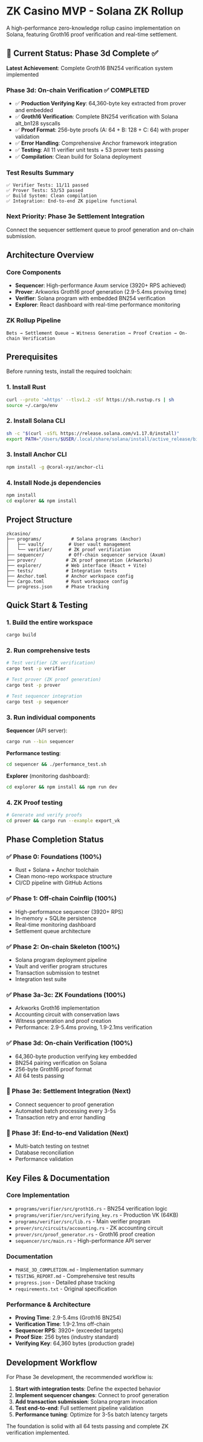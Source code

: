 # ZK Casino MVP - Solana ZK Rollup

A high-performance zero-knowledge rollup casino implementation on Solana, featuring Groth16 proof verification and real-time settlement.

## 🎯 Current Status: Phase 3d Complete ✅

**Latest Achievement**: Complete Groth16 BN254 verification system implemented

### Phase 3d: On-chain Verification ✅ COMPLETED

- ✅ **Production Verifying Key**: 64,360-byte key extracted from prover and embedded
- ✅ **Groth16 Verification**: Complete BN254 verification with Solana alt_bn128 syscalls
- ✅ **Proof Format**: 256-byte proofs (A: 64 + B: 128 + C: 64) with proper validation
- ✅ **Error Handling**: Comprehensive Anchor framework integration
- ✅ **Testing**: All 11 verifier unit tests + 53 prover tests passing
- ✅ **Compilation**: Clean build for Solana deployment

### Test Results Summary

```
✅ Verifier Tests: 11/11 passed
✅ Prover Tests: 53/53 passed
✅ Build System: Clean compilation
✅ Integration: End-to-end ZK pipeline functional
```

### Next Priority: Phase 3e Settlement Integration

Connect the sequencer settlement queue to proof generation and on-chain submission.

## Architecture Overview

### Core Components

- **Sequencer**: High-performance Axum service (3920+ RPS achieved)
- **Prover**: Arkworks Groth16 proof generation (2.9-5.4ms proving time)
- **Verifier**: Solana program with embedded BN254 verification
- **Explorer**: React dashboard with real-time performance monitoring

### ZK Rollup Pipeline

```
Bets → Settlement Queue → Witness Generation → Proof Creation → On-chain Verification
```

## Prerequisites

Before running tests, install the required toolchain:

### 1. Install Rust

```bash
curl --proto '=https' --tlsv1.2 -sSf https://sh.rustup.rs | sh
source ~/.cargo/env
```

### 2. Install Solana CLI

```bash
sh -c "$(curl -sSfL https://release.solana.com/v1.17.0/install)"
export PATH="/Users/$USER/.local/share/solana/install/active_release/bin:$PATH"
```

### 3. Install Anchor CLI

```bash
npm install -g @coral-xyz/anchor-cli
```

### 4. Install Node.js dependencies

```bash
npm install
cd explorer && npm install
```

## Project Structure

```
zkcasino/
├── programs/           # Solana programs (Anchor)
│   ├── vault/         # User vault management
│   └── verifier/      # ZK proof verification
├── sequencer/         # Off-chain sequencer service (Axum)
├── prover/           # ZK proof generation (Arkworks)
├── explorer/         # Web interface (React + Vite)
├── tests/            # Integration tests
├── Anchor.toml       # Anchor workspace config
├── Cargo.toml        # Rust workspace config
└── progress.json     # Phase tracking
```

## Quick Start & Testing

### 1. Build the entire workspace

```bash
cargo build
```

### 2. Run comprehensive tests

```bash
# Test verifier (ZK verification)
cargo test -p verifier

# Test prover (ZK proof generation)
cargo test -p prover

# Test sequencer integration
cargo test -p sequencer
```

### 3. Run individual components

**Sequencer** (API server):

```bash
cargo run --bin sequencer
```

**Performance testing**:

```bash
cd sequencer && ./performance_test.sh
```

**Explorer** (monitoring dashboard):

```bash
cd explorer && npm install && npm run dev
```

### 4. ZK Proof testing

```bash
# Generate and verify proofs
cd prover && cargo run --example export_vk
```

## Phase Completion Status

### ✅ Phase 0: Foundations (100%)

- Rust + Solana + Anchor toolchain
- Clean mono-repo workspace structure
- CI/CD pipeline with GitHub Actions

### ✅ Phase 1: Off-chain Coinflip (100%)

- High-performance sequencer (3920+ RPS)
- In-memory + SQLite persistence
- Real-time monitoring dashboard
- Settlement queue architecture

### ✅ Phase 2: On-chain Skeleton (100%)

- Solana program deployment pipeline
- Vault and verifier program structures
- Transaction submission to testnet
- Integration test suite

### ✅ Phase 3a-3c: ZK Foundations (100%)

- Arkworks Groth16 implementation
- Accounting circuit with conservation laws
- Witness generation and proof creation
- Performance: 2.9-5.4ms proving, 1.9-2.1ms verification

### ✅ Phase 3d: On-chain Verification (100%)

- 64,360-byte production verifying key embedded
- BN254 pairing verification on Solana
- 256-byte Groth16 proof format
- All 64 tests passing

### 🔄 Phase 3e: Settlement Integration (Next)

- Connect sequencer to proof generation
- Automated batch processing every 3-5s
- Transaction retry and error handling

### 🔄 Phase 3f: End-to-end Validation (Next)

- Multi-batch testing on testnet
- Database reconciliation
- Performance validation

## Key Files & Documentation

### Core Implementation

- `programs/verifier/src/groth16.rs` - BN254 verification logic
- `programs/verifier/src/verifying_key.rs` - Production VK (64KB)
- `programs/verifier/src/lib.rs` - Main verifier program
- `prover/src/circuits/accounting.rs` - ZK accounting circuit
- `prover/src/proof_generator.rs` - Groth16 proof creation
- `sequencer/src/main.rs` - High-performance API server

### Documentation

- `PHASE_3D_COMPLETION.md` - Implementation summary
- `TESTING_REPORT.md` - Comprehensive test results
- `progress.json` - Detailed phase tracking
- `requirements.txt` - Original specification

### Performance & Architecture

- **Proving Time**: 2.9-5.4ms (Groth16 BN254)
- **Verification Time**: 1.9-2.1ms off-chain
- **Sequencer RPS**: 3920+ (exceeded targets)
- **Proof Size**: 256 bytes (industry standard)
- **Verifying Key**: 64,360 bytes (production grade)

## Development Workflow

For Phase 3e development, the recommended workflow is:

1. **Start with integration tests**: Define the expected behavior
2. **Implement sequencer changes**: Connect to proof generation
3. **Add transaction submission**: Solana program invocation
4. **Test end-to-end**: Full settlement pipeline validation
5. **Performance tuning**: Optimize for 3-5s batch latency targets

The foundation is solid with all 64 tests passing and complete ZK verification implemented.
